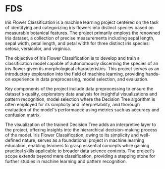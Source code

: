 # FDS
Iris Flower Classification is a machine learning project centered on the task of identifying and categorizing iris flowers into distinct species based on measurable botanical features. The project primarily employs the renowned Iris dataset, a collection of precise measurements including sepal length, sepal width, petal length, and petal width for three distinct iris species: setosa, versicolor, and virginica.

The objective of Iris Flower Classification is to develop and train a classification model capable of autonomously discerning the species of an iris flower given its morphological characteristics. This project serves as an introductory exploration into the field of machine learning, providing hands-on experience in data preprocessing, model selection, and evaluation.

Key components of the project include data preprocessing to ensure the dataset's quality, exploratory data analysis for insightful visualizations and pattern recognition, model selection where the Decision Tree algorithm is often employed for its simplicity and interpretability, and thorough evaluation of the model's performance using metrics such as accuracy and confusion matrix.

The visualization of the trained Decision Tree adds an interpretive layer to the project, offering insights into the hierarchical decision-making process of the model. Iris Flower Classification, owing to its simplicity and well-defined nature, serves as a foundational project in machine learning education, enabling learners to grasp essential concepts while gaining practical skills applicable to broader data science contexts. The project's scope extends beyond mere classification, providing a stepping stone for further studies in machine learning and pattern recognition.
